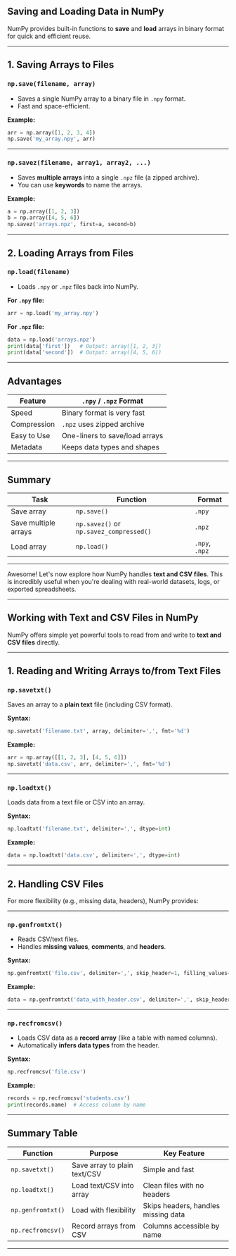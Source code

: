 ##  **Saving and Loading Data in NumPy**

NumPy provides built-in functions to **save** and **load** arrays in binary format for quick and efficient reuse.

---

##  **1. Saving Arrays to Files**

###  `np.save(filename, array)`
- Saves a single NumPy array to a binary file in `.npy` format.
- Fast and space-efficient.
  
**Example:**
```python
arr = np.array([1, 2, 3, 4])
np.save('my_array.npy', arr)
```

---

###  `np.savez(filename, array1, array2, ...)`
- Saves **multiple arrays** into a single `.npz` file (a zipped archive).
- You can use **keywords** to name the arrays.

**Example:**
```python
a = np.array([1, 2, 3])
b = np.array([4, 5, 6])
np.savez('arrays.npz', first=a, second=b)
```

---

##  **2. Loading Arrays from Files**

###  `np.load(filename)`
- Loads `.npy` or `.npz` files back into NumPy.

**For `.npy` file:**
```python
arr = np.load('my_array.npy')
```

**For `.npz` file:**
```python
data = np.load('arrays.npz')
print(data['first'])   # Output: array([1, 2, 3])
print(data['second'])  # Output: array([4, 5, 6])
```

---

##  Advantages

| Feature           | `.npy` / `.npz` Format |
|------------------|------------------------|
|  Speed         | Binary format is very fast |
|  Compression   | `.npz` uses zipped archive |
|  Easy to Use   | One-liners to save/load arrays |
|  Metadata      | Keeps data types and shapes |

---

##  Summary

| Task        | Function             | Format     |
|-------------|----------------------|------------|
| Save array  | `np.save()`          | `.npy`     |
| Save multiple arrays | `np.savez()` or `np.savez_compressed()` | `.npz` |
| Load array  | `np.load()`          | `.npy`, `.npz` |

---

Awesome! Let's now explore how NumPy handles **text and CSV files**. This is incredibly useful when you're dealing with real-world datasets, logs, or exported spreadsheets.

---

##  **Working with Text and CSV Files in NumPy**

NumPy offers simple yet powerful tools to read from and write to **text and CSV files** directly.

---

##  **1. Reading and Writing Arrays to/from Text Files**

###  `np.savetxt()`

Saves an array to a **plain text** file (including CSV format).

**Syntax:**
```python
np.savetxt('filename.txt', array, delimiter=',', fmt='%d')
```

**Example:**
```python
arr = np.array([[1, 2, 3], [4, 5, 6]])
np.savetxt('data.csv', arr, delimiter=',', fmt='%d')
```

---

###  `np.loadtxt()`

Loads data from a text file or CSV into an array.

**Syntax:**
```python
np.loadtxt('filename.txt', delimiter=',', dtype=int)
```

**Example:**
```python
data = np.loadtxt('data.csv', delimiter=',', dtype=int)
```

---

##  **2. Handling CSV Files**

For more flexibility (e.g., missing data, headers), NumPy provides:

---

###  `np.genfromtxt()`

- Reads CSV/text files.
- Handles **missing values**, **comments**, and **headers**.

**Syntax:**
```python
np.genfromtxt('file.csv', delimiter=',', skip_header=1, filling_values=0)
```

**Example:**
```python
data = np.genfromtxt('data_with_header.csv', delimiter=',', skip_header=1)
```

---

###  `np.recfromcsv()`

- Loads CSV data as a **record array** (like a table with named columns).
- Automatically **infers data types** from the header.

**Syntax:**
```python
np.recfromcsv('file.csv')
```

**Example:**
```python
records = np.recfromcsv('students.csv')
print(records.name)  # Access column by name
```

---

##  Summary Table

| Function             | Purpose                         | Key Feature                          |
|----------------------|----------------------------------|--------------------------------------|
| `np.savetxt()`       | Save array to plain text/CSV     | Simple and fast                      |
| `np.loadtxt()`       | Load text/CSV into array         | Clean files with no headers          |
| `np.genfromtxt()`    | Load with flexibility            | Skips headers, handles missing data  |
| `np.recfromcsv()`    | Record arrays from CSV           | Columns accessible by name           |

---
